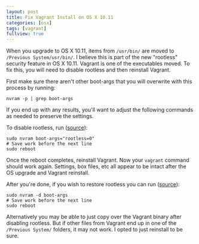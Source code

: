 ```yaml
---
layout: post
title: Fix Vagrant Install on OS X 10.11
categories: [osx]
tags: [vagrant]
fullview: true
---
```


When you upgrade to OS X 10.11, items from `/usr/bin/` are moved to `/Previous System/usr/bin/`. I believe this is part of the new "rootless" security feature in OS X 10.11. Vagrant is one of the executables moved. To fix this, you will need to disable rootless and then reinstall Vagrant.

First make sure there aren't other boot-args that you will overwrite with this process by running:

    nvram -p | grep boot-args

If you end up with any results, you'll want to adjust the following commands as needed to preserve the settings.

To disable rootless, run ([source](http://forums.macrumors.com/threads/rootless-kernel-level-protection.1890654/#post-21430368)):

    sudo nvram boot-args="rootless=0"
    # Save work before the next line
    sudo reboot

Once the reboot completes, reinstall Vagrant. Now your `vagrant` command should work again. Settings, box files, etc all appear to be intact after the OS upgrade and Vagrant reinstall.

After you're done, if you wish to restore rootless you can run ([source](http://forums.macrumors.com/threads/rootless-kernel-level-protection.1890654/#post-21435567)):

    sudo nvram -d boot-args
    # Save work before the next line
    sudo reboot

Alternatively you may be able to just copy over the Vagrant binary after disabling rootless. But if other files from Vagrant end up in one of the `/Previous System/` folders, it may not work. I opted to just reinstall to be sure.
